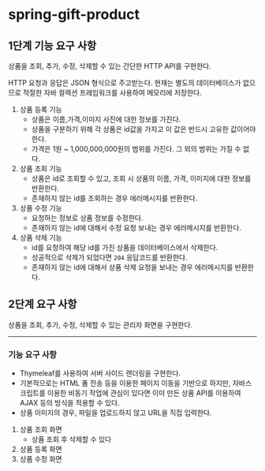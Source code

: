 # spring-gift-product

## 1단계 기능 요구 사항
상품을 조회, 추가, 수정, 삭제할 수 있는 간단한 HTTP API를 구현한다.

HTTP 요청과 응답은 JSON 형식으로 주고받는다.
현재는 별도의 데이터베이스가 없으므로 적절한 자바 컬렉션 프레임워크를 사용하여 메모리에 저장한다.

1. 상품 등록 기능
    * 상품은 이름,가격,이미지 사진에 대한 정보를 가진다.
    * 상품을 구분하기 위해 각 상품은 id값을 가지고 이 값은 반드시 고유한 값이어야한다.
    * 가격은 1원 ~ 1,000,000,000원의 범위를 가진다. 그 외의 범위는 가질 수 없다.
2. 상품 조회 기능
   * 상품은 id로 조회할 수 있고, 조회 시 상품의 이름, 가격, 이미지에 대한 정보를 반환한다.
   * 존재하지 않는 id를 조회하는 경우 에러메시지를 반환한다.
3. 상품 수정 기능
   * 요청하는 정보로 상품 정보를 수정한다.
   * 존재하지 않는 id에 대해서 수정 요청 보내는 경우 에러메시지를 반환한다.
4. 상품 삭제 기능
   * id를 요청하여 해당 id를 가진 상품을 데이터베이스에서 삭제한다.
   * 성공적으로 삭제가 되었다면 ```204``` 응답코드를 반환한다.
   * 존재하지 않는 id에 대해서 상품 삭제 요청을 보내는 경우 에러메시지를 반환한다.

## 2단계 요구 사항
상품을 조회, 추가, 수정, 삭제할 수 있는 관리자 화면을 구현한다.

----
### 기능 요구 사항
* Thymeleaf를 사용하여 서버 사이드 렌더링을 구현한다.
* 기본적으로는 HTML 폼 전송 등을 이용한 페이지 이동을 기반으로 하지만, 자바스크립트를 이용한 비동기 작업에 관심이 있다면 이미 만든 상품 API를 이용하여 AJAX 등의 방식을 적용할 수 있다.
* 상품 이미지의 경우, 파일을 업로드하지 않고 URL을 직접 입력한다.

1. 상품 조회 화면
   * 상품 조회 후 삭제할 수 있다
2. 상품 등록 화면
3. 상품 수정 화면